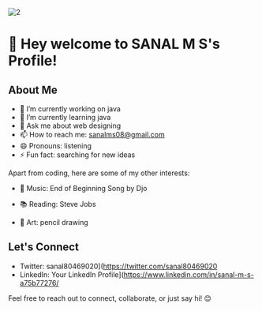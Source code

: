 ![2](https://github.com/sanal-m-s/README.md/assets/131573751/c0af50b1-69e8-4b71-856e-79b08e16af91)
                                                                          
# 👋 Hey welcome to SANAL M S's Profile!

## About Me

- 🔭 I’m currently working on java
- 🌱 I’m currently learning java
- 💬 Ask me about web designing
- 📫 How to reach me: sanalms08@gmail.com
- 😄 Pronouns: listening
- ⚡ Fun fact: searching for new ideas

Apart from coding, here are some of my other interests:

- 🎵 Music: 
End of Beginning
Song by Djo

- 📚 Reading: Steve Jobs
- 🎨 Art: pencil drawing

## Let's Connect

- Twitter: sanal80469020](https://twitter.com/sanal80469020
- LinkedIn: Your LinkedIn Profile](https://www.linkedin.com/in/sanal-m-s-a75b77276/

Feel free to reach out to connect, collaborate, or just say hi! 😊
